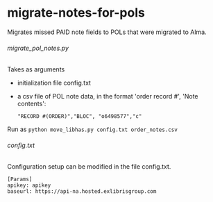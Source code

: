 # migrate-notes-for-pols
Migrates missed PAID note fields to POLs that were migrated to Alma.  

###### migrate_pol_notes.py
Takes as arguments
   - initialization file config.txt 
   - a csv file of POL note data, in the format 'order record #', 'Note contents':
      
      `"RECORD #(ORDER)","BLOC",
      "o6498577","c"`

Run as `python move_libhas.py config.txt order_notes.csv`

###### config.txt
Configuration setup can be modified in the file config.txt. 
```
[Params]
apikey: apikey 
baseurl: https://api-na.hosted.exlibrisgroup.com
```
